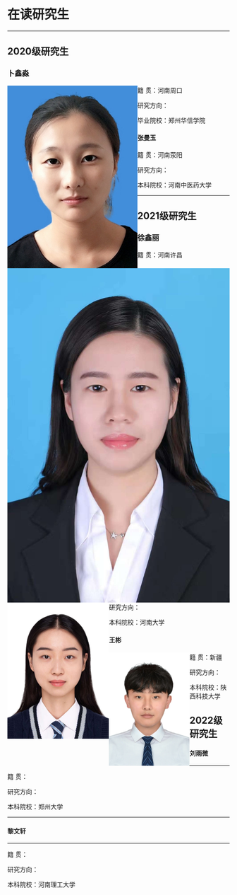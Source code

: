 # 在读研究生

------

## 2020级研究生

### 卜鑫淼

<img src="../image/buxinmiao.png" style="zoom:100%;float:left" />

籍		贯：河南周口

研究方向：

毕业院校：郑州华信学院



#### 张曼玉

<img src="../image/zhangmanyu.png" style="zoom:300%;float:left" />


籍		贯：河南荥阳

研究方向：

本科院校：河南中医药大学

------

## 2021级研究生


### 徐鑫丽

<img src="../image/xuxinli.png" style="zoom:30%;float:left" />



籍		贯：河南许昌

研究方向：

本科院校：河南大学



#### 王彬

<img src="../image/wangbin.jpg" style="zoom:25%;float:left" />



籍		贯：新疆

研究方向：

本科院校：陕西科技大学

## 2022级研究生

#### 刘雨微



------

籍		贯：

研究方向：

本科院校：郑州大学

------

#### 黎文轩



------

籍		贯：

研究方向：

本科院校：河南理工大学
